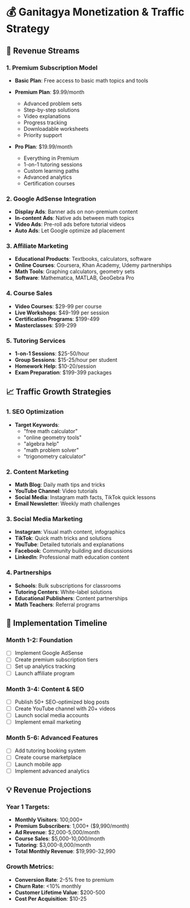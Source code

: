 # 💰 Ganitagya Monetization & Traffic Strategy

## 🎯 Revenue Streams

### 1. **Premium Subscription Model**
- **Basic Plan**: Free access to basic math topics and tools
- **Premium Plan**: $9.99/month
  - Advanced problem sets
  - Step-by-step solutions
  - Video explanations
  - Progress tracking
  - Downloadable worksheets
  - Priority support

- **Pro Plan**: $19.99/month
  - Everything in Premium
  - 1-on-1 tutoring sessions
  - Custom learning paths
  - Advanced analytics
  - Certification courses

### 2. **Google AdSense Integration**
- **Display Ads**: Banner ads on non-premium content
- **In-content Ads**: Native ads between math topics
- **Video Ads**: Pre-roll ads before tutorial videos
- **Auto Ads**: Let Google optimize ad placement

### 3. **Affiliate Marketing**
- **Educational Products**: Textbooks, calculators, software
- **Online Courses**: Coursera, Khan Academy, Udemy partnerships
- **Math Tools**: Graphing calculators, geometry sets
- **Software**: Mathematica, MATLAB, GeoGebra Pro

### 4. **Course Sales**
- **Video Courses**: $29-99 per course
- **Live Workshops**: $49-199 per session
- **Certification Programs**: $199-499
- **Masterclasses**: $99-299

### 5. **Tutoring Services**
- **1-on-1 Sessions**: $25-50/hour
- **Group Sessions**: $15-25/hour per student
- **Homework Help**: $10-20/session
- **Exam Preparation**: $199-399 packages

## 📈 Traffic Growth Strategies

### 1. **SEO Optimization**
- **Target Keywords**: 
  - "free math calculator"
  - "online geometry tools"
  - "algebra help"
  - "math problem solver"
  - "trigonometry calculator"

### 2. **Content Marketing**
- **Math Blog**: Daily math tips and tricks
- **YouTube Channel**: Video tutorials
- **Social Media**: Instagram math facts, TikTok quick lessons
- **Email Newsletter**: Weekly math challenges

### 3. **Social Media Marketing**
- **Instagram**: Visual math content, infographics
- **TikTok**: Quick math tricks and solutions
- **YouTube**: Detailed tutorials and explanations
- **Facebook**: Community building and discussions
- **LinkedIn**: Professional math education content

### 4. **Partnerships**
- **Schools**: Bulk subscriptions for classrooms
- **Tutoring Centers**: White-label solutions
- **Educational Publishers**: Content partnerships
- **Math Teachers**: Referral programs

## 🚀 Implementation Timeline

### Month 1-2: Foundation
- [ ] Implement Google AdSense
- [ ] Create premium subscription tiers
- [ ] Set up analytics tracking
- [ ] Launch affiliate program

### Month 3-4: Content & SEO
- [ ] Publish 50+ SEO-optimized blog posts
- [ ] Create YouTube channel with 20+ videos
- [ ] Launch social media accounts
- [ ] Implement email marketing

### Month 5-6: Advanced Features
- [ ] Add tutoring booking system
- [ ] Create course marketplace
- [ ] Launch mobile app
- [ ] Implement advanced analytics

## 💡 Revenue Projections

### Year 1 Targets:
- **Monthly Visitors**: 100,000+
- **Premium Subscribers**: 1,000+ ($9,990/month)
- **Ad Revenue**: $2,000-5,000/month
- **Course Sales**: $5,000-10,000/month
- **Tutoring**: $3,000-8,000/month
- **Total Monthly Revenue**: $19,990-32,990

### Growth Metrics:
- **Conversion Rate**: 2-5% free to premium
- **Churn Rate**: <10% monthly
- **Customer Lifetime Value**: $200-500
- **Cost Per Acquisition**: $10-25
